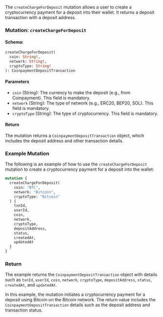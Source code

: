 The `createChargeForDeposit` mutation allows a user to create a cryptocurrency payment for a deposit into their wallet. It returns a deposit transaction with a deposit address.

### Mutation: `createChargeForDeposit`

#### Schema:
```graphql
createChargeForDeposit(
  coin: String!,
  network: String!,
  cryptoType: String!
): CoinpaymentDepositTransaction
```

#### Parameters

- `coin` (String): The currency to make the deposit (e.g., from Coinpayment). This field is mandatory.
- `network` (String): The type of network (e.g., ERC20, BEP20, SOL). This field is mandatory.
- `cryptoType` (String): The type of cryptocurrency. This field is mandatory.

#### Return

The mutation returns a `CoinpaymentDepositTransaction` object, which includes the deposit address and other transaction details.

### Example Mutation

The following is an example of how to use the `createChargeForDeposit` mutation to create a cryptocurrency payment for a deposit into the wallet:

```graphql
mutation {
  createChargeForDeposit(
    coin: "BTC",
    network: "Bitcoin",
    cryptoType: "Bitcoin"
  ) {
    txnId,
    userId,
    coin,
    network,
    cryptoType,
    depositAddress,
    status,
    createdAt,
    updatedAt
  }
}
```

### Return

The example returns the `CoinpaymentDepositTransaction` object with details such as `txnId`, `userId`, `coin`, `network`, `cryptoType`, `depositAddress`, `status`, `createdAt`, and `updatedAt`.

In this example, the mutation initiates a cryptocurrency payment for a deposit using Bitcoin on the Bitcoin network. The return value includes the `CoinpaymentDepositTransaction` details such as the deposit address and transaction status.
